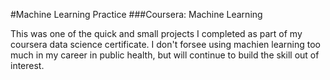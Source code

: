 #Machine Learning Practice
###Coursera: Machine Learning 

This was one of the quick and small projects I completed as part of my coursera data science certificate. I don't forsee using machien learning too much in my career in public health, but will continue to build the skill out of interest.

